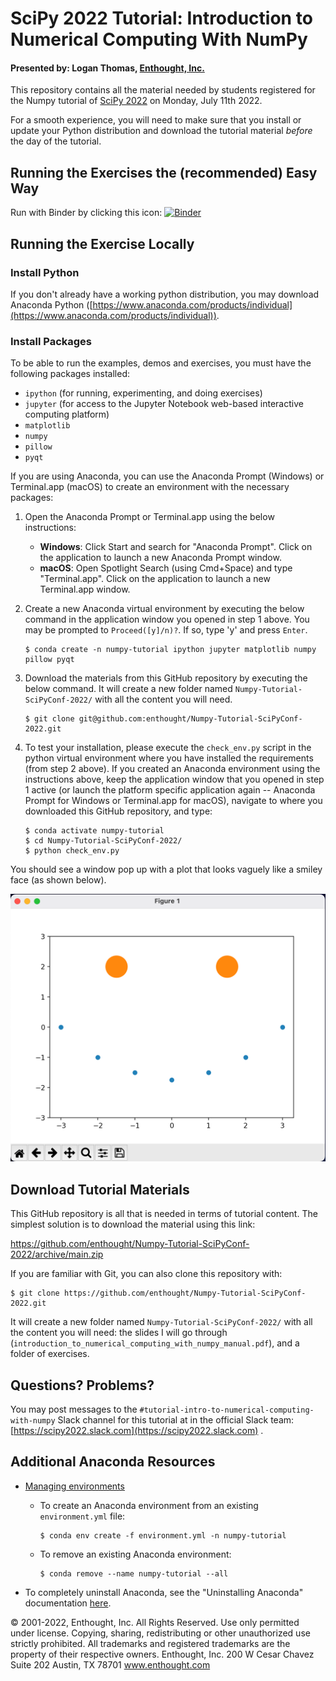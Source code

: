 # SciPy 2022 Tutorial: Introduction to Numerical Computing With NumPy

#### Presented by: Logan Thomas, [Enthought, Inc.](https://www.enthought.com)

This repository contains all the material needed by students registered for the Numpy tutorial of [SciPy 2022](https://www.scipy2022.scipy.org/) on Monday, July 11th 2022.

For a smooth experience, you will need to make sure that you install or update your Python distribution and download the tutorial material _before_ the day of the tutorial.

## Running the Exercises the (recommended) Easy Way

Run with Binder by clicking this icon: [![Binder](https://mybinder.org/badge_logo.svg)](https://mybinder.org/v2/gh/enthought/Numpy-Tutorial-SciPyConf-2022/main)


## Running the Exercise Locally

### Install Python

If you don't already have a working python distribution, you may download Anaconda Python ([https://www.anaconda.com/products/individual](https://www.anaconda.com/products/individual)).


### Install Packages

To be able to run the examples, demos and exercises, you must have the following packages installed:

- `ipython` (for running, experimenting, and doing exercises)
- `jupyter` (for access to the Jupyter Notebook web-based interactive computing platform)
- `matplotlib`
- `numpy`
- `pillow`
- `pyqt`

If you are using Anaconda, you can use the Anaconda Prompt (Windows) or Terminal.app (macOS) to create an environment with the necessary packages:

1. Open the Anaconda Prompt or Terminal.app using the below instructions:
    - **Windows**: Click Start and search for "Anaconda Prompt". Click on the application to launch a new Anaconda Prompt window.
    - **macOS**: Open Spotlight Search (using Cmd+Space) and type "Terminal.app". Click on the application to launch a new Terminal.app window.   

1. Create a new Anaconda virtual environment by executing the below command in the application window you opened in step 1 above. You may be prompted to `Proceed([y]/n)?`. If so, type 'y' and press `Enter`.

    ```
    $ conda create -n numpy-tutorial ipython jupyter matplotlib numpy pillow pyqt 
    ```

1. Download the materials from this GitHub repository by executing the below command. It will create a new folder named `Numpy-Tutorial-SciPyConf-2022/` with all the content you will need.

    ```
    $ git clone git@github.com:enthought/Numpy-Tutorial-SciPyConf-2022.git
    ```

1. To test your installation, please execute the `check_env.py` script in the python virtual environment where you have installed the requirements (from step 2 above). If you created an Anaconda environment using the instructions above, keep the application window that you opened in step 1 active (or launch the platform specific application again -- Anaconda Prompt for Windows or Terminal.app for macOS), navigate to where you downloaded this GitHub repository, and type:

    ```
    $ conda activate numpy-tutorial
    $ cd Numpy-Tutorial-SciPyConf-2022/
    $ python check_env.py
    ```

You should see a window pop up with a plot that looks vaguely like a smiley face (as shown below).

![](assets/images/check_env_output.png)

## Download Tutorial Materials

This GitHub repository is all that is needed in terms of tutorial content. The simplest solution is to download the material using this link:

https://github.com/enthought/Numpy-Tutorial-SciPyConf-2022/archive/main.zip

If you are familiar with Git, you can also clone this repository with:

```
$ git clone https://github.com/enthought/Numpy-Tutorial-SciPyConf-2022.git
```

It will create a new folder named `Numpy-Tutorial-SciPyConf-2022/` with all the content you will need: the slides I will go through (`introduction_to_numerical_computing_with_numpy_manual.pdf`), and a folder of exercises.


## Questions? Problems?

You may post messages to the `#tutorial-intro-to-numerical-computing-with-numpy` Slack channel for this tutorial at in the official Slack team: [https://scipy2022.slack.com](https://scipy2022.slack.com) .


## Additional Anaconda Resources
- [Managing environments](https://docs.conda.io/projects/conda/en/latest/user-guide/tasks/manage-environments.html)

  - To create an Anaconda environment from an existing `environment.yml` file:

    ```
    $ conda env create -f environment.yml -n numpy-tutorial
    ```

  - To remove an existing Anaconda environment:

    ```
    $ conda remove --name numpy-tutorial --all
    ```

- To completely uninstall Anaconda, see the "Uninstalling Anaconda" documentation [here](https://docs.anaconda.com/anaconda/install/uninstall/). 


© 2001-2022, Enthought, Inc.
All Rights Reserved. Use only permitted under license. Copying, sharing, redistributing or other unauthorized use strictly prohibited.
All trademarks and registered trademarks are the property of their respective owners.
Enthought, Inc.
200 W Cesar Chavez Suite 202
Austin, TX 78701
www.enthought.com
